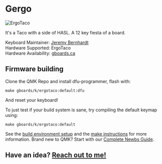 # Gergo

![ErgoTaco](https://i.redd.it/dbcu5i21m3i21.jpg)

It's a Taco with a side of HASL. A 12 key fiesta of a board.

Keyboard Maintainer: [Jeremy Bernhardt](https://github.com/germ)  
Hardware Supported: ErgoTaco  
Hardware Availability: [gboards.ca](http://gboards.ca)  

## Firmware building
Clone the QMK Repo and install dfu-programmer, flash with:

    make gboards/k/ergotaco:default:dfu

And reset your keyboard!

To just test if your build system is sane, try compiling the default keymap using:
   
    make gboards/k/ergotaco:default

See the [build environment setup](https://docs.qmk.fm/#/getting_started_build_tools) and the [make instructions](https://docs.qmk.fm/#/getting_started_make_guide) for more information. Brand new to QMK? Start with our [Complete Newbs Guide](https://docs.qmk.fm/#/newbs).

## Have an idea? [Reach out to me!](mailto:bernhardtjeremy@gmail.com)
